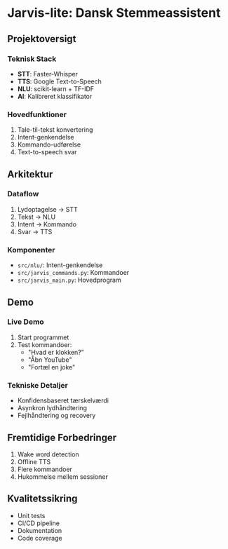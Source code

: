 # Jarvis-lite: Dansk Stemmeassistent

## Projektoversigt

### Teknisk Stack
- **STT**: Faster-Whisper
- **TTS**: Google Text-to-Speech
- **NLU**: scikit-learn + TF-IDF
- **AI**: Kalibreret klassifikator

### Hovedfunktioner
1. Tale-til-tekst konvertering
2. Intent-genkendelse
3. Kommando-udførelse
4. Text-to-speech svar

## Arkitektur

### Dataflow
1. Lydoptagelse → STT
2. Tekst → NLU
3. Intent → Kommando
4. Svar → TTS

### Komponenter
- `src/nlu/`: Intent-genkendelse
- `src/jarvis_commands.py`: Kommandoer
- `src/jarvis_main.py`: Hovedprogram

## Demo

### Live Demo
1. Start programmet
2. Test kommandoer:
   - "Hvad er klokken?"
   - "Åbn YouTube"
   - "Fortæl en joke"

### Tekniske Detaljer
- Konfidensbaseret tærskelværdi
- Asynkron lydhåndtering
- Fejlhåndtering og recovery

## Fremtidige Forbedringer
1. Wake word detection
2. Offline TTS
3. Flere kommandoer
4. Hukommelse mellem sessioner

## Kvalitetssikring
- Unit tests
- CI/CD pipeline
- Dokumentation
- Code coverage 